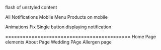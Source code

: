
flash of unstyled content

All Notifications
Mobile Menu
Products on mobile

Animations
Fix Single button displaying notification

===========================================
Home Page elements
About Page
Wedding PAge
Allergen page


